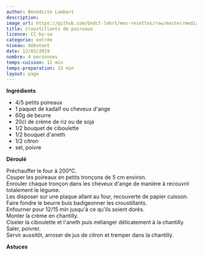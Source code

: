 ```yaml
---
author: Bénédicte Lambert
description: 
image_url: https://github.com/bndct-lmbrt/mes-recettes/raw/master/medias/poireaux-croustillants.jpg
title: Croustillants de poireaux
licence: CC-by-sa
categorie: entrée
niveau: débutant
date: 12/03/2019
nombre: 4 personnes
temps-cuisson: 12 min
temps-preparation: 15 min
layout: page
---
```



**Ingrédients**  
 
* 4/5 petits poireaux
* 1 paquet de kadaïf ou cheveux d'ange
* 60g de beurre 
* 20cl de crème de riz ou de soja
* 1/2 bouquet de ciboulette
* 1/2 bouquet d'aneth
* 1/2 citron
* sel, poivre



**Déroulé**

Préchauffer le four à 200°C.  
Couper les poireaux en petits tronçons de 5 cm environ.     
Enrouler chaque tronçon dans les cheveux d'ange de manière à recouvrir totalement le légume.  
Les disposer sur une plaque allant au four, recouverte de papier cuisson.  
Faire fondre le beurre buis badigeonner les croustillants.  
Enfourner pour 12/15 min jusqu'à ce qu'ils soient dorés.   
Monter la crème en chantilly.  
Ciseler la ciboulette et l'aneth puis mélanger délicatement à la chantilly. Saler, poivrer.   
Servir aussitôt, arroser de jus de citron et tremper dans la chantilly.  

 
**Astuces** 

 